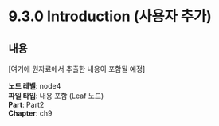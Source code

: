 # 9.3.0 Introduction (사용자 추가)

## 내용

[여기에 원자료에서 추출한 내용이 포함될 예정]

**노드 레벨**: node4  
**파일 타입**: 내용 포함 (Leaf 노드)  
**Part**: Part2  
**Chapter**: ch9  
